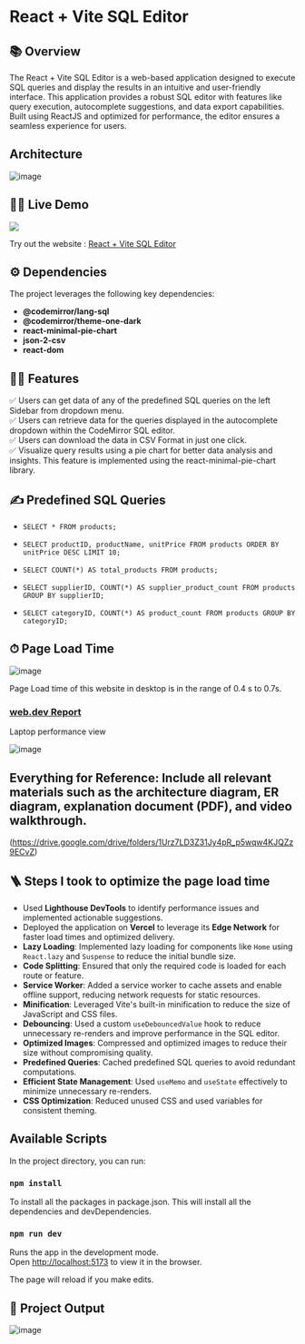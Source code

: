 # React + Vite SQL Editor

## 📚 Overview

The React + Vite SQL Editor is a web-based application designed to execute SQL queries and display the results in an intuitive and user-friendly interface. This application provides a robust SQL editor with features like query execution, autocomplete suggestions, and data export capabilities. Built using ReactJS and optimized for performance, the editor ensures a seamless experience for users.

## Architecture

![image](https://github.com/user-attachments/assets/0f6d7843-b687-46f5-ad9c-97fc79d4f644)

## 👨‍💻 Live Demo

<a href="https://github.com/Nitish0777/nitish-sql-queries-frontend" target="blank">
<img src="https://img.shields.io/website?url=https://www.codingspace.codes&logo=github&style=flat-square" />
</a>

Try out the website : [React + Vite SQL Editor](https://nitish-sql-queries-frontend.vercel.app/)

## ⚙️ Dependencies

The project leverages the following key dependencies:

- **@codemirror/lang-sql**
- **@codemirror/theme-one-dark**
- **react-minimal-pie-chart**
- **json-2-csv**
- **react-dom**

## 👨‍💻 Features

:white_check_mark: Users can get data of any of the predefined SQL queries on the left Sidebar from dropdown menu.\
:white_check_mark: Users can retrieve data for the queries displayed in the autocomplete dropdown within the CodeMirror SQL editor.\
:white_check_mark: Users can download the data in CSV Format in just one click.\
:white_check_mark: Visualize query results using a pie chart for better data analysis and insights. This feature is implemented using the react-minimal-pie-chart library.

## ✍️ Predefined SQL Queries

- `SELECT * FROM products;`
- `SELECT productID, productName, unitPrice FROM products ORDER BY unitPrice DESC LIMIT 10;`
- `SELECT COUNT(*) AS total_products FROM products;`
- `SELECT supplierID, COUNT(*) AS supplier_product_count FROM products GROUP BY supplierID;`

- `SELECT categoryID, COUNT(*) AS product_count FROM products GROUP BY categoryID;`

## ⏱ Page Load Time

![image](https://github.com/user-attachments/assets/69e3de80-3efe-4b7f-a05d-e76cfbc45b43)

Page Load time of this website in desktop is in the range of 0.4 s to 0.7s.

### [web.dev Report](https://pagespeed.web.dev/)

Laptop performance view

![image](https://github.com/user-attachments/assets/f4460f11-a66e-41d7-8441-9081d64b8739)

## Everything for Reference: Include all relevant materials such as the architecture diagram, ER diagram, explanation document (PDF), and video walkthrough.

(https://drive.google.com/drive/folders/1Urz7LD3Z31Jy4pR_p5wqw4KJQZz9ECvZ)

## 🪜 Steps I took to optimize the page load time

- Used **Lighthouse DevTools** to identify performance issues and implemented actionable suggestions.
- Deployed the application on **Vercel** to leverage its **Edge Network** for faster load times and optimized delivery.
- **Lazy Loading**: Implemented lazy loading for components like `Home` using `React.lazy` and `Suspense` to reduce the initial bundle size.
- **Code Splitting**: Ensured that only the required code is loaded for each route or feature.
- **Service Worker**: Added a service worker to cache assets and enable offline support, reducing network requests for static resources.
- **Minification**: Leveraged Vite's built-in minification to reduce the size of JavaScript and CSS files.
- **Debouncing**: Used a custom `useDebouncedValue` hook to reduce unnecessary re-renders and improve performance in the SQL editor.
- **Optimized Images**: Compressed and optimized images to reduce their size without compromising quality.
- **Predefined Queries**: Cached predefined SQL queries to avoid redundant computations.
- **Efficient State Management**: Used `useMemo` and `useState` effectively to minimize unnecessary re-renders.
- **CSS Optimization**: Reduced unused CSS and used variables for consistent theming.

## Available Scripts

In the project directory, you can run:

### `npm install`

To install all the packages in package.json. This will install all the dependencies and devDependencies.

### `npm run dev`

Runs the app in the development mode.\
Open [http://localhost:5173](http://localhost:5173) to view it in the browser.

The page will reload if you make edits.

## 🚀 Project Output

![image](https://github.com/user-attachments/assets/573d34b4-60ca-47b6-9fb1-f121158e46be)

